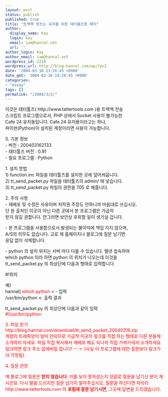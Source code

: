 ```yaml
---
layout: post
status: publish
published: true
title: "트랙백 못쓰는 유저를 위한 태터툴즈용 패치"
author:
  display_name: Kay
  login: Kay
  email: iam@hannal.net
  url: ''
author_login: Kay
author_email: iam@hannal.net
wordpress_id: 2210
wordpress_url: http://blog.hannal.com/wp/?p=2
date: '2004-03-16 23:26:45 +0900'
date_gmt: '2004-03-16 14:26:45 +0900'
categories:
- "essay"
tags: []
permalink: "/2004/3/2/"
---
```

<p>이것은 태터툴즈( http://www.tattertools.com )용 트랙백 전송<br />
	스크립트 프로그램으로서, PHP 상에서 Socket 사용이 불가능한<br />
	Cafe 24 유저용입니다. Cafe 24 유저용이라고는 하나,<br />
	파이썬(Python)이 설치된 계정이라면 사용이 가능합니다.</p>
<p>	0. 기본 정보<br />
		- 버전 : 200403162133<br />
		- 태터툴즈 버전 : 0.91<br />
		- 필요 프로그램 : Python</p>
<p>	1. 설치 방법<br />
		1) function.inc 파일을 태터툴즈를 설치한 곳에 덮어씌웁니다.<br />
		2) tt_send_packet.py 파일을 태터툴즈의 admin/ 에 넣습니다.<br />
		3) tt_send_packet.py 파일의 권한을 705 로 해줍니다.</p>
<p>	2. 주의 사항<br />
		- 재배포 및 수정은 자유이며 저작권 주장도 안하니까 마음대로 쓰십시오.<br />
		  단 원 출처인 이곳이 아닌 다른 곳에서 본 프로그램은 가급적<br />
		  받지 않길 권합니다. 안그러면 보안상 후회할 일이 생기실 겁니다.</p>
<p>		- 본 프로그램을 사용함으로서 발생되는 불이익에 책임 지지 않으며,<br />
		  A/S의 의무도 없습니다. 고로 제 홈페이지나 블로그에 질문 남기면<br />
		  응답 없이 삭제합니다.</p>
<p>		- python 의 설치 위치는 서버 마다 다를 수 있습니다. 텔넷 접속하여<br />
		  which python 이라 하면 python 의 위치가 나오는데 이것을<br />
		  tt_send_packet.py 의 최상단에 다음과 형태로 입력합니다.</p>
<p>		  #!위치</p>
<p>		  예)<br />
		  hannal] <font color="red">which python</font>      < - 입력<br />
		  /usr/bin/python           <- 출력 결과</p>
<p>		  tt_send_packet.py 의 최상단에 다음과 같이 입력<br />
		  <font color="red">#!/usr/bin/python</p>
<p>	3. 파일 받기<br />
		http://blog.hannal.com/download/tt_send_packet_20040316.zip<br />
		계정의 트래픽양이 얼마 안되므로 가급적 이곳의 링크를 직접 하는 형태로 다른 분들께 소개하지 마세요. 파일 직접 복사해서 재배포 해도 되니까 직접 가져가셔서 소개하세요. 링크하면 링크 주소 없애버릴 껍니다! ㅡ.ㅜ (사실 이 프로그램에 대한 질문보다 링크가 더 걱정됨)</p>
<p>4. 질문 관련</p>
<p>제 블로그에 질문은 <b>받지 않습니다</b>. 이를 보지 못하셨는지 덧글로 질문을 남기신 분이 계시군요. 다시 말씀 드리지만 질문 남기지 말아주십시오. 질문을 하신다면 차라리 http://www.tattertools.com 의 <b>포럼에 질문 남기시면</b>, 그곳에 답변을 드리겠습니다.</p>
